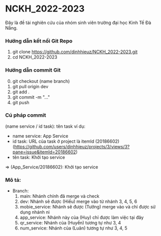 # NCKH_2022-2023

Đây là đề tài nghiên cứu của nhóm sinh viên trường đại học Kinh Tế Đà Nẵng. 

### Hướng dẫn kết nối Git Repo

1. git clone https://github.com/dinhhieuz/NCKH_2022-2023.git
2. cd NCKH_2022-2023

### Hướng dẫn commit Git
0. git checkout (name branch)
1. git pull origin dev
2. git add .
3. git commit -m "..."
4. git push

### Cú pháp commit

(name service / id task): tên task
ví dụ: 
  - name service: App Service
  - id task: URL của task ở project là itemId (20186602) (https://github.com/users/dinhhieuz/projects/3/views/3?pane=issue&itemId=20186602)
  - tên task: Khởi tạo service
  
 => (App_Service/20186602): Khởi tạo service
 
 ### Mô tả:
 
  - Branch: 
    1. main: 
      Nhánh chính đã merge và check
    3. dev: 
      Nhánh sẽ được (Hiếu) merge vào từ nhánh 3, 4, 5, 6
    5. mobie_service: 
      Nhánh sẽ được (Tưởng) merge vào và chỉ được sử dụng nhánh ni
    7. app_service: 
      Nhánh này của (Huy) chỉ được làm việc tại đây
    9. qr_service: 
      Nhánh của (Huyền) tương tự như 3, 4
    11. num_service: 
      Nhánh của (Luân) tương tự như 3, 4, 5
  
